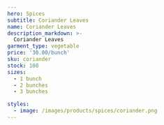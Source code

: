 ```yaml
---
hero: Spices
subtitle: Coriander Leaves
name: Coriander Leaves
description_markdown: >-
  Coriander Leaves
garment_type: vegetable
price: '30.00/bunch'
sku: coriander
stock: 100
sizes:
  - 1 bunch
  - 2 bunches
  - 3 bunches

styles:
  - image: /images/products/spices/coriander.png
---
```

